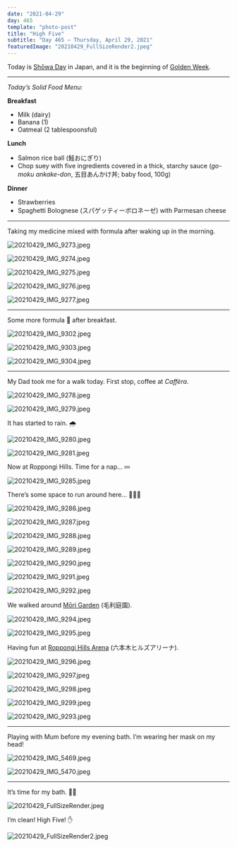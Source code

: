 ```yaml
---
date: "2021-04-29"
day: 465
template: "photo-post"
title: "High Five"
subtitle: "Day 465 – Thursday, April 29, 2021"
featuredImage: "20210429_FullSizeRender2.jpeg"
---
```


Today is <a href="https://en.wikipedia.org/wiki/Sh%C5%8Dwa_Day">Shōwa Day</a> in Japan, and it is the beginning of <a href="https://en.wikipedia.org/wiki/Golden_Week_(Japan)">Golden Week</a>.

<hr />

_Today’s Solid Food Menu:_

**Breakfast**

- Milk (dairy)
- Banana (1)
- Oatmeal (2 tablespoonsful)

**Lunch**

- Salmon rice ball (鮭おにぎり)
- Chop suey with five ingredients covered in a thick, starchy sauce (*go-moku ankake-don*, 五目あんかけ丼; baby food, 100g)

**Dinner**

- Strawberries
- Spaghetti Bolognese (スパゲッティーボロネーゼ) with Parmesan cheese

<hr />

Taking my medicine mixed with formula after waking up in the morning.

![20210429_IMG_9273.jpeg](20210429_IMG_9273.jpeg)

![20210429_IMG_9274.jpeg](20210429_IMG_9274.jpeg)

![20210429_IMG_9275.jpeg](20210429_IMG_9275.jpeg)

![20210429_IMG_9276.jpeg](20210429_IMG_9276.jpeg)

![20210429_IMG_9277.jpeg](20210429_IMG_9277.jpeg)

<hr />

Some more formula 🍼 after breakfast.

![20210429_IMG_9302.jpeg](20210429_IMG_9302.jpeg)

![20210429_IMG_9303.jpeg](20210429_IMG_9303.jpeg)

![20210429_IMG_9304.jpeg](20210429_IMG_9304.jpeg)


<hr />

My Dad took me for a walk today. First stop, coffee at *Caffèra*.

![20210429_IMG_9278.jpeg](20210429_IMG_9278.jpeg)

![20210429_IMG_9279.jpeg](20210429_IMG_9279.jpeg)

It has started to rain. 🌧

![20210429_IMG_9280.jpeg](20210429_IMG_9280.jpeg)

![20210429_IMG_9281.jpeg](20210429_IMG_9281.jpeg)

Now at Roppongi Hills. Time for a nap… 💤

![20210429_IMG_9285.jpeg](20210429_IMG_9285.jpeg)

There’s some space to run around here… 🏃🏻‍♂️

![20210429_IMG_9286.jpeg](20210429_IMG_9286.jpeg)

![20210429_IMG_9287.jpeg](20210429_IMG_9287.jpeg)

![20210429_IMG_9288.jpeg](20210429_IMG_9288.jpeg)

![20210429_IMG_9289.jpeg](20210429_IMG_9289.jpeg)

![20210429_IMG_9290.jpeg](20210429_IMG_9290.jpeg)

![20210429_IMG_9291.jpeg](20210429_IMG_9291.jpeg)

![20210429_IMG_9292.jpeg](20210429_IMG_9292.jpeg)

We walked around <a href="https://goo.gl/maps/p7fkUruCKp9feGEp7">Mōri Garden</a> (毛利庭園).

![20210429_IMG_9294.jpeg](20210429_IMG_9294.jpeg)

![20210429_IMG_9295.jpeg](20210429_IMG_9295.jpeg)

Having fun at <a href="https://goo.gl/maps/iLdc4HvZKRshZwst8">Roppongi Hills Arena</a> (六本木ヒルズアリーナ). 

![20210429_IMG_9296.jpeg](20210429_IMG_9296.jpeg)

![20210429_IMG_9297.jpeg](20210429_IMG_9297.jpeg)

![20210429_IMG_9298.jpeg](20210429_IMG_9298.jpeg)

![20210429_IMG_9299.jpeg](20210429_IMG_9299.jpeg)

![20210429_IMG_9293.jpeg](20210429_IMG_9293.jpeg)

<hr />

Playing with Mum before my evening bath. I’m wearing her mask on my head!

![20210429_IMG_5469.jpeg](20210429_IMG_5469.jpeg)

![20210429_IMG_5470.jpeg](20210429_IMG_5470.jpeg)

<hr />

It’s time for my bath. 🛀🏻

![20210429_FullSizeRender.jpeg](20210429_FullSizeRender.jpeg)

I’m clean! High Five! ✋

![20210429_FullSizeRender2.jpeg](20210429_FullSizeRender2.jpeg)
